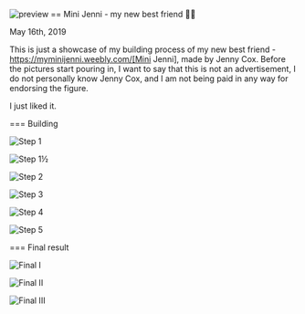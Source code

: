 ![preview](./preview.png)
== Mini Jenni - my new best friend 👯‍♀️

May 16th, 2019

This is just a showcase of my building process of my new best friend -
https://myminijenni.weebly.com/[Mini Jenni], made by Jenny Cox. Before
the pictures start pouring in, I want to say that this is not an
advertisement, I do not personally know Jenny Cox, and I am not being
paid in any way for endorsing the figure.

I just liked it.

=== Building

![Step 1](pic1.jpg)

![Step 1½](pic15.jpg)

![Step 2](pic2.jpg)

![Step 3](pic3.jpg)

![Step 4](pic4.jpg)

![Step 5](pic5.jpg)

=== Final result

![Final I](pic6.jpg)

![Final II](pic7.jpg)

![Final III](pic8.jpg)
